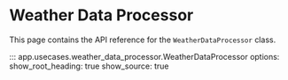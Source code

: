 # Weather Data Processor

This page contains the API reference for the `WeatherDataProcessor` class.

::: app.usecases.weather_data_processor.WeatherDataProcessor
    options:
      show_root_heading: true
      show_source: true
